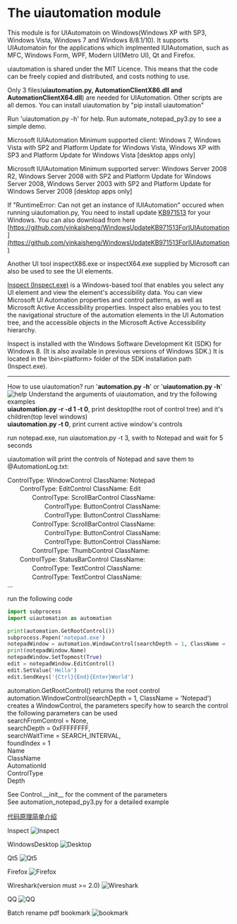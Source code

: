 # The uiautomation module

This module is for UIAutomatoin on Windows(Windows XP with SP3, Windows Vista, Windows 7 and Windows 8/8.1/10).
It supports UIAutomatoin for the applications which implmented IUIAutomation, such as MFC, Windows Form, WPF, Modern UI(Metro UI), Qt and Firefox.

uiautomation is shared under the MIT Licence.
This means that the code can be freely copied and distributed, and costs nothing to use.

Only 3 files(**uiautomation.py, AutomationClientX86.dll and AutomationClientX64.dll**) are needed for UIAutomation. Other scripts are all demos.
You can install uiautomation by "pip install uiautomation"

Run 'uiautomation.py -h' for help.
Run automate_notepad_py3.py to see a simple demo.

Microsoft IUIAutomation Minimum supported client:
Windows 7, Windows Vista with SP2 and Platform Update for Windows Vista, Windows XP with SP3 and Platform Update for Windows Vista [desktop apps only]

Microsoft IUIAutomation Minimum supported server:
Windows Server 2008 R2, Windows Server 2008 with SP2 and Platform Update for Windows Server 2008, Windows Server 2003 with SP2 and Platform Update for Windows Server 2008 [desktop apps only]

If "RuntimeError: Can not get an instance of IUIAutomation" occured when running uiautomation.py,
You need to install update [KB971513](https://support.microsoft.com/en-us/kb/971513) for your Windows.
You can also download from here [https://github.com/yinkaisheng/WindowsUpdateKB971513ForIUIAutomation](https://github.com/yinkaisheng/WindowsUpdateKB971513ForIUIAutomation)

Another UI tool inspectX86.exe or inspectX64.exe supplied by Microsoft can also be used to see the UI elements.

[Inspect (Inspect.exe)](https://msdn.microsoft.com/en-us/library/windows/desktop/dd318521%28v=vs.85%29.aspx) is a Windows-based tool that enables you select any UI element and view the element's accessibility data. You can view Microsoft UI Automation properties and control patterns, as well as Microsoft Active Accessibility properties. Inspect also enables you to test the navigational structure of the automation elements in the UI Automation tree, and the accessible objects in the Microsoft Active Accessibility hierarchy.

Inspect is installed with the Windows Software Development Kit (SDK) for Windows 8. (It is also available in previous versions of Windows SDK.) It is located in the \bin\<platform> folder of the SDK installation path (Inspect.exe).

--------------------------------------------------------------------------------
How to use uiautomation?
run '**automation.py -h**' or '**uiautomation.py -h**'
![help](https://github.com/yinkaisheng/Python-UIAutomation-for-Windows/raw/master/uiautomation-h.png)
Understand the arguments of uiautomation, and try the following examples  
**uiautomation.py -r -d 1 -t 0**, print desktop(the root of control tree) and it's children(top level windows)  
**uiautomation.py -t 0**, print current active window's controls  
  
run notepad.exe, run uiautomation.py -t 3, swith to Notepad and wait for 5 seconds  
  
uiautomation will print the controls of Notepad and save them to @AutomationLog.txt:  
  
ControlType: WindowControl    ClassName: Notepad  
　　ControlType: EditControl    ClassName: Edit  
　　　　ControlType: ScrollBarControl    ClassName:  
　　　　　　ControlType: ButtonControl    ClassName:  
　　　　　　ControlType: ButtonControl    ClassName:  
　　　　ControlType: ScrollBarControl    ClassName:  
　　　　　　ControlType: ButtonControl    ClassName:  
　　　　　　ControlType: ButtonControl    ClassName:  
　　　　ControlType: ThumbControl    ClassName:  
　　ControlType: StatusBarControl    ClassName:  
　　　　ControlType: TextControl    ClassName:  
　　　　ControlType: TextControl    ClassName:  
...  

run the following code
```python
import subprocess
import uiautomation as automation

print(automation.GetRootControl())
subprocess.Popen('notepad.exe')
notepadWindow = automation.WindowControl(searchDepth = 1, ClassName = 'Notepad')
print(notepadWindow.Name)
notepadWindow.SetTopmost(True)
edit = notepadWindow.EditControl()
edit.SetValue('Hello')
edit.SendKeys('{Ctrl}{End}{Enter}World')

```
automation.GetRootControl() returns the root control  
automation.WindowControl(searchDepth = 1, ClassName = 'Notepad') creates a WindowControl, the parameters specify how to search the control  
the following parameters can be used  
searchFromControl = None,   
searchDepth = 0xFFFFFFFF,   
searchWaitTime = SEARCH_INTERVAL,   
foundIndex = 1  
Name  
ClassName  
AutomationId  
ControlType  
Depth  

See Control.\_\_init\_\_ for the comment of the parameters  
See automation_notepad_py3.py for a detailed example  

[代码原理简单介绍](http://www.cnblogs.com/Yinkaisheng/p/3444132.html)

Inspect
![Inspect](https://i-msdn.sec.s-msft.com/dynimg/IC510569.png)

WindowsDesktop
![Desktop](https://raw.githubusercontent.com/yinkaisheng/Python-UIAutomation-for-Windows/master/automation_desktop.png)

Qt5
![Qt5](https://raw.githubusercontent.com/yinkaisheng/Python-UIAutomation-for-Windows/master/automation_Qt.png)

Firefox
![Firefox](https://raw.githubusercontent.com/yinkaisheng/Python-UIAutomation-for-Windows/master/automation_firefox.png)

Wireshark(version must >= 2.0)
![Wireshark](https://github.com/yinkaisheng/Python-UIAutomation-for-Windows/raw/master/wireshark_rtp_analyzer.png)

QQ
![QQ](https://raw.githubusercontent.com/yinkaisheng/Python-UIAutomation-for-Windows/master/automation_qq.png)

Batch rename pdf bookmark
![bookmark](https://raw.githubusercontent.com/yinkaisheng/Python-UIAutomation-for-Windows/master/rename_pdf_bookmark.gif)